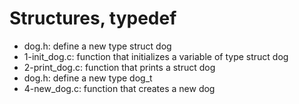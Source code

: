 # Structures, typedef
* dog.h: define a new type struct dog
* 1-init_dog.c: function that initializes a variable of type struct dog
* 2-print_dog.c: function that prints a struct dog
* dog.h: define a new type dog_t
* 4-new_dog.c: function that creates a new dog
